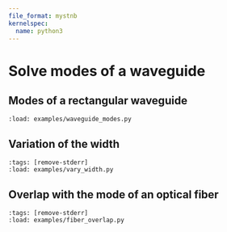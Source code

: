 ```yaml
---
file_format: mystnb
kernelspec:
  name: python3
---
```


# Solve modes of a waveguide

## Modes of a rectangular waveguide

```{code-cell} ipython3
:load: examples/waveguide_modes.py
```

## Variation of the width

```{code-cell} ipython3
:tags: [remove-stderr]
:load: examples/vary_width.py
```

## Overlap with the mode of an optical fiber

```{code-cell} ipython3
:tags: [remove-stderr]
:load: examples/fiber_overlap.py
```